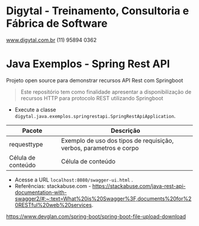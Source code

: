 # Digytal - Treinamento, Consultoria e Fábrica de Software
www.digytal.com.br
(11) 95894 0362

# Java Exemplos - Spring Rest API

Projeto open source para demonstrar recursos API Rest com Springboot

> Este repositório tem como finalidade apresentar a disponibilização de recursos HTTP para protocolo REST utilizando Springboot

- Execute a classe `digytal.java.exemplos.springrestapi.SpringRestApiApplication`.

| Pacote              |  Descrição  |
| ------------------- | ------------------- |
|  requesttype |  Exemplo de uso dos tipos de requisição, verbos, parametros e corpo |
|  Célula de conteúdo |  Célula de conteúdo |

- Acesse a URL `localhost:8080/swagger-ui.html`  .
- Referências:
stackabuse.com - https://stackabuse.com/java-rest-api-documentation-with-swagger2/#:~:text=What%20is%20Swagger%3F,documents%20for%20RESTful%20web%20services.

https://www.devglan.com/spring-boot/spring-boot-file-upload-download